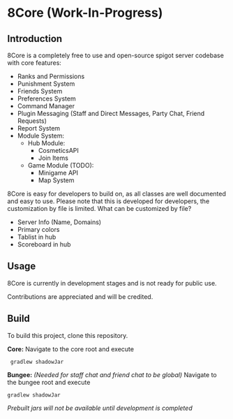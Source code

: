 # 8Core (Work-In-Progress)

## Introduction
8Core is a completely free to use and open-source spigot server codebase with core features:

- Ranks and Permissions
- Punishment System
- Friends System
- Preferences System
- Command Manager
- Plugin Messaging (Staff and Direct Messages, Party Chat, Friend Requests)
- Report System
- Module System:
   - Hub Module:
      - CosmeticsAPI
      - Join Items
   - Game Module (TODO):
      - Minigame API
      - Map System

8Core is easy for developers to build on, as all classes are well documented and easy to use.
Please note that this is developed for developers, the customization by file is limited.
What can be customized by file?
- Server Info (Name, Domains)
- Primary colors
- Tablist in hub
- Scoreboard in hub

## Usage
8Core is currently in development stages and is not ready for public use. 

Contributions are appreciated and will be credited.

## Build
To build this project, clone this repository.

**Core:**
Navigate to the core root and execute
   
     gradlew shadowJar

**Bungee:** *(Needed for staff chat and friend chat to be global)*
Navigate to the bungee root and execute

    gradlew shadowJar

*Prebuilt jars will not be available until development is completed*
